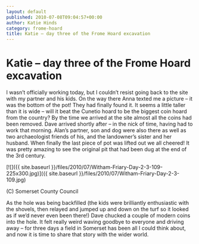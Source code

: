 ```yaml
---
layout: default
published: 2010-07-08T09:04:57+00:00
author: Katie Hinds
category: frome-hoard
title: Katie – day three of the Frome Hoard excavation
---
```


Katie – day three of the Frome Hoard excavation
===============================================

I wasn’t officially working today, but I couldn’t resist going back to the site with my partner and his kids. On the way there Anna texted me a picture – it was the bottom of the pot! They had finally found it. It seems a little taller than it is wide – will it beat the Cunetio hoard to be the biggest coin hoard from the country? By the time we arrived at the site almost all the coins had been removed. Dave arrived shortly after – in the nick of time, having had to work that morning. Alan’s partner, son and dog were also there as well as two archaeologist friends of his, and the landowner’s sister and her husband. When finally the last piece of pot was lifted out we all cheered! It was pretty amazing to see the original pit that had been dug at the end of the 3rd century.

[![]({{ site.baseurl }}/files/2010/07/Witham-Friary-Day-2-3-109-225x300.jpg)]({{ site.baseurl }}/files/2010/07/Witham-Friary-Day-2-3-109.jpg)

(C) Somerset County Council

As the hole was being backfilled (the kids were brilliantly enthusiastic with the shovels, then relayed and jumped up and down on the turf so it looked as if we’d never even been there!) Dave chucked a couple of modern coins into the hole. It felt really weird waving goodbye to everyone and driving away – for three days a field in Somerset has been all I could think about, and now it is time to share that story with the wider world.


